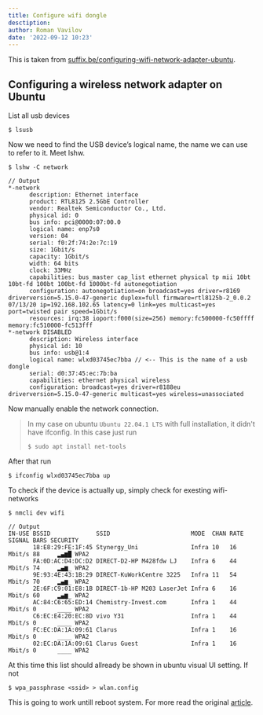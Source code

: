```yaml
---
title: Configure wifi dongle
desctiption: 
author: Roman Vavilov
date: '2022-09-12 10:23'
---
```


This is taken from [suffix.be/configuring-wifi-network-adapter-ubuntu](https://www.suffix.be/blog/configuring-wifi-network-adapter-ubuntu/).

## Configuring a wireless network adapter on Ubuntu

List all usb devices

```Shell
$ lsusb
```

Now we need to find the USB device’s logical name, the name we can use to refer to it. Meet lshw.

```Shell
$ lshw -C network

// Output
*-network
      description: Ethernet interface
      product: RTL8125 2.5GbE Controller
      vendor: Realtek Semiconductor Co., Ltd.
      physical id: 0
      bus info: pci@0000:07:00.0
      logical name: enp7s0
      version: 04
      serial: f0:2f:74:2e:7c:19
      size: 1Gbit/s
      capacity: 1Gbit/s
      width: 64 bits
      clock: 33MHz
      capabilities: bus_master cap_list ethernet physical tp mii 10bt 10bt-fd 100bt 100bt-fd 1000bt-fd autonegotiation
      configuration: autonegotiation=on broadcast=yes driver=r8169 driverversion=5.15.0-47-generic duplex=full firmware=rtl8125b-2_0.0.2 07/13/20 ip=192.168.102.65 latency=0 link=yes multicast=yes port=twisted pair speed=1Gbit/s
      resources: irq:38 ioport:f000(size=256) memory:fc500000-fc50ffff memory:fc510000-fc513fff
*-network DISABLED
      description: Wireless interface
      physical id: 10
      bus info: usb@1:4
      logical name: wlxd03745ec7bba // <-- This is the name of a usb dongle
      serial: d0:37:45:ec:7b:ba
      capabilities: ethernet physical wireless
      configuration: broadcast=yes driver=r8188eu driverversion=5.15.0-47-generic multicast=yes wireless=unassociated
```

Now manually enable the network connection.

> In my case on ubuntu `Ubuntu 22.04.1 LTS` with full installation, it didn't have ifconfig. In this case just run
>```Shell
>$ sudo apt install net-tools
>```

After that run
```Shell
$ ifconfig wlxd03745ec7bba up
```

To check if the device is actually up, simply check for exesting wifi-networks

```Shell
$ nmcli dev wifi

// Output
IN-USE BSSID             SSID                       MODE  CHAN RATE      SIGNAL BARS SECURITY
       18:E8:29:FE:1F:45 Stynergy_Uni               Infra 10   16 Mbit/s 88     ▂▄▆█ WPA2
       FA:0D:AC:D4:DC:D2 DIRECT-D2-HP M428fdw LJ    Infra 6    44 Mbit/s 74     ▂▄▆_ WPA2
       9E:93:4E:43:1B:29 DIRECT-KuWorkCentre 3225   Infra 11   54 Mbit/s 70     ▂▄▆_ WPA2
       2E:6F:C9:01:E8:1B DIRECT-1b-HP M203 LaserJet Infra 6    16 Mbit/s 60     ▂▄▆_ WPA2
       AC:84:C6:65:ED:14 Chemistry-Invest.com       Infra 1    44 Mbit/s 0      ____ WPA2
       C6:EC:E4:20:EC:8D vivo Y31                   Infra 1    44 Mbit/s 0      ____ WPA2
       FC:EC:DA:1A:09:61 Clarus                     Infra 1    16 Mbit/s 0      ____ WPA2
       02:EC:DA:1A:09:61 Clarus Guest               Infra 1    16 Mbit/s 0      ____ WPA2
```

At this time this list should allready be shown in ubuntu visual UI setting. If not

```Shell
$ wpa_passphrase <ssid> > wlan.config
```
This is going to work untill reboot system. For more read the original [article](https://www.suffix.be/blog/configuring-wifi-network-adapter-ubuntu/).
